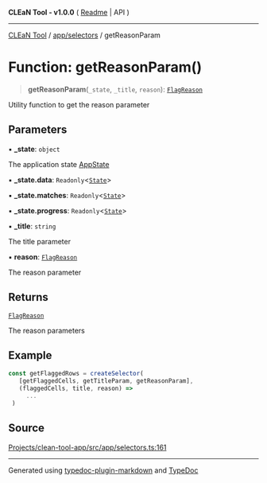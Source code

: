 **CLEaN Tool - v1.0.0** ( [Readme](../../../README.md) \| API )

***

[CLEaN Tool](../../../modules.md) / [app/selectors](../README.md) / getReasonParam

# Function: getReasonParam()

> **getReasonParam**(`_state`, `_title`, `reason`): [`FlagReason`](../../../lib/fp/Flag/type-aliases/FlagReason.md)

Utility function to get the reason parameter

## Parameters

▪ **\_state**: `object`

The application state [AppState](../../store/type-aliases/AppState.md)

▪ **\_state.data**: `Readonly`\<[`State`](../../../reducers/data/interfaces/State.md)\>

▪ **\_state.matches**: `Readonly`\<[`State`](../../../selectors/progress/private/interfaces/State.md)\>

▪ **\_state.progress**: `Readonly`\<[`State`](../../../selectors/progress/private/interfaces/State.md)\>

▪ **\_title**: `string`

The title parameter

▪ **reason**: [`FlagReason`](../../../lib/fp/Flag/type-aliases/FlagReason.md)

The reason parameter

## Returns

[`FlagReason`](../../../lib/fp/Flag/type-aliases/FlagReason.md)

The reason parameters

## Example

```ts
const getFlaggedRows = createSelector(
   [getFlaggedCells, getTitleParam, getReasonParam],
   (flaggedCells, title, reason) =>
     ...
 )
```

## Source

[Projects/clean-tool-app/src/app/selectors.ts:161](https://github.com/yuckyh/clean-tool-app/)

***

Generated using [typedoc-plugin-markdown](https://www.npmjs.com/package/typedoc-plugin-markdown) and [TypeDoc](https://typedoc.org/)
